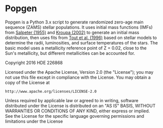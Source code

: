 
# Popgen
Popgen is a Python 3.x script to generate randomized zero-age main sequence (ZAMS) stellar populations. It uses initial mass functions (IMFs) from [Salpeter (1955)](http://adsabs.harvard.edu/abs/1955ApJ...121..161S) and [Kroupa (2002)](http://adsabs.harvard.edu/abs/2001MNRAS.322..231K) to generate an initial mass distribution, then uses fits from [Tout et al. (1996)](http://mnras.oxfordjournals.org/content/281/1/257.full.pdf) based on stellar models to determine the radii, luminosities, and surface temperatures of the stars. The basic model uses a metallicity reference point of Z = 0.02, close to the Sun's metallicity, but different metallicities can be accounted for.

Copyright 2016 HDE 226868

Licensed under the Apache License, Version 2.0 (the "License");
you may not use this file except in compliance with the License.
You may obtain a copy of the License at

    http://www.apache.org/licenses/LICENSE-2.0

Unless required by applicable law or agreed to in writing, software
distributed under the License is distributed on an "AS IS" BASIS,
WITHOUT WARRANTIES OR CONDITIONS OF ANY KIND, either express or implied.
See the License for the specific language governing permissions and
limitations under the License

